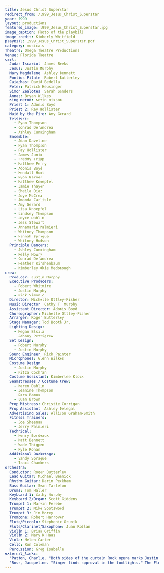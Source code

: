 ```yaml
---
title: Jesus Christ Superstar
redirect_from: /1999_Jesus_Christ_Superstar
year: 1999
layout: productions
featured_image: 1999_Jesus_Christ_Superstar.jpg
image_caption: Photo of the playbill
image_credit: Kimberly Whitfield
playbill: 1999_Jesus_Christ_Superstar.pdf
category: musicals
Theatre: Omega Theatre Productions
Venue: Florida Theatre
cast:
  Judas Iscariot: James Beeks
  Jesus: Justin Murphy
  Mary Magdalene: Ashley Bennett
  Pontius Pilate: Robert Butterley
  Caiaphas: David Bedella
  Peter: Patrick Heusinger
  Simon Zealotes: Sarah Sanders
  Annas: Bryan Wilkes
  King Herod: Kevin Hixson
  Priest 1: Adonis Boyd
  Priest 2: Ray Hollister
  Maid by the Fire: Amy Gerard
  Soldiers: 
    - Ryan Thompson
    - Conrad De'Andrea
    - Ashley Cunningham
  Ensemble: 
    - Adam Daveline
    - Ryan Thompson
    - Ray Hollister
    - James Junio
    - Freddy Tripp
    - Matthew Perry
    - Adonis Boyd
    - Kendall Hunt
    - Ryon Barnes
    - Matthew Knoepfel
    - Jamie Thayer
    - Sheila Diaz
    - Joye McCrea
    - Amanda Carlisle
    - Amy Gerard
    - Lisa Knoepfel
    - Lindsey Thompson
    - Joyce Dahlin
    - Jess Stewart
    - Annamarie Palmieri
    - Whitney Thompson
    - Hannah Sprague
    - Whitney Hudson
  Principle Dancers: 
    - Ashley Cunningham
    - Kelly Howry
    - Conrad De'Andrea
    - Heather Kirshenbaum
    - Kimberley Okie Medonough
crew:
  Producer: Justin Murphy
  Executive Producers: 
    - Robert Whitmire
    - Justin Murphy
    - Nick Simonic
  Director: Michelle Ottley-Fisher
  Music Director: Cathy T. Murphy
  Assistant Director: Adonis Boyd
  Choreographer: Michelle Ottley-Fisher
  Arranger: Roger Butterley
  Stage Manager: Tod Booth Jr.
  Lighting Design: 
    - Megan Elsila
    - Johnny Pettigrew
  Set Design: 
    - Robert Murphy
    - Justin Murphy
  Sound Engineer: Rick Painter
  Microphones: Glenn Wilkes
  Costume Design: 
    - Justin Murphy
    - Nitza Cochran
  Costume Assistant: Kimberlee Klock
  Seamstresses / Costume Crew: 
    - Karen Dahlin
    - Jeanine Thompson
    - Dora Ramos
    - Luan Brown
  Prop Mistress: Christie Corrigan
  Prop Assistant: Ashley Delegal
  Advertising Sales: Allison Graham-Smith
  Fitness Trainers: 
    - Joe Sheenan
    - Jerry Palmieri
  Technical: 
    - Henry Bordeaux
    - Matt Bennett
    - Wade Thigpen
    - Kyle Ronan
  Additional Backstage: 
    - Sandy Sprague
    - Traci Chambers
orchestra:
  Conductor: Roger Butterley
  Lead Guitar: Michael Bennick
  Rhythm Guitar: Darin Peckham
  Bass Guitar: Sean Tarleton
  Drums: Tom Haller
  Keyboard 1: Cathy Murphy
  Keyboard 2/Organ: Scott Giddens
  Trumpet 1: Marvin Ferebe
  Trumpet 2: Mike Spotswood
  Trumpet 3: Jim Morey
  Trombone: Robert Harrover
  Flute/Piccolo: Stephenie Grunik
  Flute/Clarinet/Saxophone: Juan Rollan
  Violin 1: Brian Griffin
  Violin 2: Mary K Haas
  Viola: Helen Carter
  Cello: Ron Coleman
  Percussion: Greg Isabelle
external_links:
  'Patton, Charlie. "Both sides of the curtain Rock opera marks Justin Murphy''s professional leap to actor, producer." The Florida Times-Union, City ed., sec. Lifestyle, 13 Aug. 1999, pp. E-1': /wiki/media/news/Both_sides_of_the_curtain_Rock_opera_marks_Justin__Florida_Times-Union_The_Jacksonville_FL___August_13_1999__pE-1.pdf
  'Ross, Jacqueline. "Singer finds approval in the footlights." The Florida Times-Union, City ed., sec. Lifestyle, 13 Aug. 1999, pp. E-1.': /wiki/media/news/Singer_finds_approval_in_the_footlights__Florida_Times-Union_The_Jacksonville_FL___August_13_1999__pE-1.pdf
---
```

